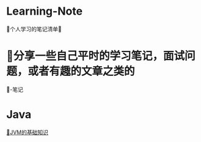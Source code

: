 # Learning-Note
🐶个人学习的笔记清单🐶

# 🐶分享一些自己平时的学习笔记，面试问题，或者有趣的文章之类的
📙-笔记

# Java
[📙JVM的基础知识](https://github.com/JianMin-Xie/Learning-Note/blob/master/JavaNotes/JVM-Note.md)
